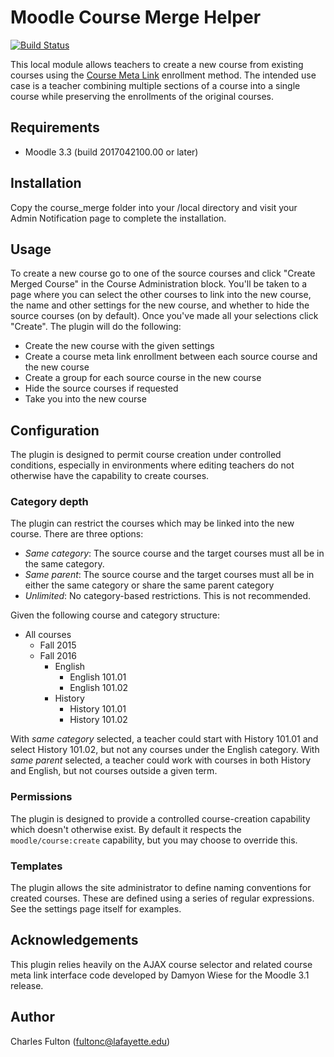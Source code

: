 
Moodle Course Merge Helper
==========================

[![Build Status](https://api.travis-ci.org/mackensen/moodle-local_course_merge.png)](https://api.travis-ci.org/mackensen/moodle-local_course_merge)

This local module allows teachers to create a new course from existing courses using the [Course Meta Link](https://docs.moodle.org/31/en/Course_meta_link) enrollment method. The intended use case is a teacher combining multiple sections of a course into a single course while preserving the enrollments of the original courses.

Requirements
------------
- Moodle 3.3 (build 2017042100.00 or later)

Installation
------------
Copy the course_merge folder into your /local directory and visit your Admin Notification page to complete the installation.

Usage
-----
To create a new course go to one of the source courses and click "Create Merged Course" in the Course Administration block. You'll be taken to a page where you can select the other courses to link into the new course, the name and other settings for the new course, and whether to hide the source courses (on by default). Once you've made all your selections click "Create". The plugin will do the following:

* Create the new course with the given settings
* Create a course meta link enrollment between each source course and the new course
* Create a group for each source course in the new course
* Hide the source courses if requested
* Take you into the new course

Configuration
-------------
The plugin is designed to permit course creation under controlled conditions, especially in environments where editing teachers do not otherwise have the capability to create courses.

### Category depth

The plugin can restrict the courses which may be linked into the new course. There are three options:

- *Same category*: The source course and the target courses must all be in the same category.
- *Same parent*: The source course and the target courses must all be in either the same category or share the same parent category
- *Unlimited*: No category-based restrictions. This is not recommended.

Given the following course and category structure:

* All courses
    * Fall 2015
    * Fall 2016
        * English
            * English 101.01
            * English 101.02
        * History
            * History 101.01
            * History 101.02

With *same category* selected, a teacher could start with History 101.01 and select History 101.02, but not any courses under the English category. With *same parent* selected, a teacher could work with courses in both History and English, but not courses outside a given term.

### Permissions

The plugin is designed to provide a controlled course-creation capability which doesn't otherwise exist. By default it respects the `moodle/course:create` capability, but you may choose to override this.

### Templates

The plugin allows the site administrator to define naming conventions for created courses. These are defined using a series of regular expressions. See the settings page itself for examples.

Acknowledgements
----------------
This plugin relies heavily on the AJAX course selector and related course meta link interface code developed by Damyon Wiese for the Moodle 3.1 release.

Author
------
Charles Fulton (fultonc@lafayette.edu)
